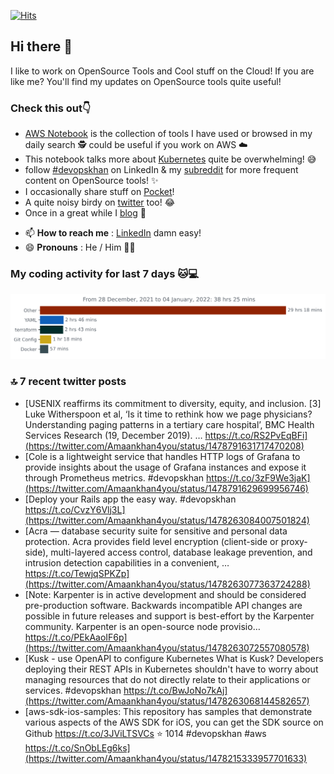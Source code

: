 [![Hits](https://hits.seeyoufarm.com/api/count/incr/badge.svg?url=https%3A%2F%2Fgithub.com%2Fakhan4u%2Fhit-counter&count_bg=%2379C83D&title_bg=%23555555&icon=&icon_color=%23E7E7E7&title=visits&edge_flat=false)](https://hits.seeyoufarm.com)

## Hi there 👋

I like to work on OpenSource Tools and Cool stuff on the Cloud! If you are like me? You'll find my updates on OpenSource tools quite useful!

### Check this out👇

* [AWS Notebook](https://histre.com/public/notebooks/dnllyanu/aws/) is the collection of tools I have used or browsed in my daily search 🕵️ could be useful if you work on AWS ☁️
* This notebook talks more about [Kubernetes](https://histre.com/public/notebooks/6uxdvo3y/kubernetes/) quite be overwhelming! 😅
* follow [#devopskhan](https://www.linkedin.com/feed/hashtag/devopskhan/) on LinkedIn & my [subreddit](https://www.reddit.com/r/devopskhan/) for more frequent content on OpenSource tools! ✨
* I occasionally share stuff on [Pocket](https://getpocket.com/@ej6g8d1dp2829A16a9Tf5d4T6bAMp3d8791rejDe86yem3bm4e14ex4fT4dluk29)!
* A quite noisy birdy on [twitter](https://twitter.com/Amaankhan4you) too! 😂
* Once in a great while I [blog](https://linuxparrot.com/) 😬


- 📫 **How to reach me** : [LinkedIn](https://www.linkedin.com/in/amaan-khan-linux-ninja) damn easy!
- 😄 **Pronouns** : He / Him 🤷‍♂️

### My coding activity for last 7 days 🐱💻

<img src="https://github.com/akhan4u/akhan4u/blob/main/images/stat.svg" alt="Amaan's Wakatime Activity!"/>

### 🔝 7 recent twitter posts
<!-- DEVDOJO:START -->
- [USENIX reaffirms its commitment to diversity, equity, and inclusion. [3] Luke Witherspoon et al, ‘Is it time to rethink how we page physicians? Understanding paging patterns in a tertiary care hospital’, BMC Health Services Research &lpar;19, December 2019&rpar;. … https://t.co/RS2PvEqBFi](https://twitter.com/Amaankhan4you/status/1478791631717470208)
- [Cole is a lightweight service that handles HTTP logs of Grafana to provide insights about the usage of Grafana instances and expose it through Prometheus metrics. #devopskhan https://t.co/3zF9We3jaK](https://twitter.com/Amaankhan4you/status/1478791629699956746)
- [Deploy your Rails app the easy way. #devopskhan https://t.co/CvzY6Vlj3L](https://twitter.com/Amaankhan4you/status/1478263084007501824)
- [Acra — database security suite for sensitive and personal data protection. Acra provides field level encryption &lpar;client-side or proxy-side&rpar;, multi-layered access control, database leakage prevention, and intrusion detection capabilities in a convenient, … https://t.co/TewjqSPKZp](https://twitter.com/Amaankhan4you/status/1478263077363724288)
- [Note: Karpenter is in active development and should be considered pre-production software. Backwards incompatible API changes are possible in future releases and support is best-effort by the Karpenter community. Karpenter is an open-source node provisio… https://t.co/PEkAaoIF6p](https://twitter.com/Amaankhan4you/status/1478263072557080578)
- [Kusk - use OpenAPI to configure Kubernetes What is Kusk? Developers deploying their REST APIs in Kubernetes shouldn&#39;t have to worry about managing resources that do not directly relate to their applications or services. #devopskhan https://t.co/BwJoNo7kAj](https://twitter.com/Amaankhan4you/status/1478263068144582657)
- [aws-sdk-ios-samples: This repository has samples that demonstrate various aspects of the AWS SDK for iOS, you can get the SDK source on Github https://t.co/3JViLTSVCs
⭐️ 1014
#devopskhan #aws
https://t.co/SnObLEg6ks](https://twitter.com/Amaankhan4you/status/1478215333957701633)
<!-- DEVDOJO:END -->

<!-- ![Amaan's GitHub stats](https://github-readme-stats.vercel.app/api?username=akhan4u&count_private=true&show_icons=true&hide=contribs) -->
